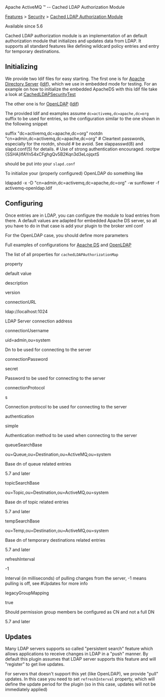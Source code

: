 Apache ActiveMQ ™ -- Cached LDAP Authorization Module 

[Features](../../features.md) > [Security](../../Features/security.md) > [Cached LDAP Authorization Module](../../Features/Security/cached-ldap-authorization-module.md)


Available since 5.6

Cached LDAP authorization module is an implementation of an default authorization module that initializes and updates data from LDAP. It supports all standard features like defining wildcard policy entries and entry for temporary destinations.

Initializing
------------

We provide two ldif files for easy starting. The first one is for [Apache Directory Server](http://directory.apache.org/) ([ldif](https://svn.apache.org/repos/asf/activemq/trunk/activemq-unit-tests/src/test/resources/org/apache/activemq/security/activemq-apacheds.ldif)), which we use in embedded mode for testing. For an example on how to initialize the embedded ApacheDS with this ldif file take a look at [CachedLDAPSecurityTest](https://svn.apache.org/repos/asf/activemq/trunk/activemq-unit-tests/src/test/java/org/apache/activemq/security/CachedLDAPSecurityTest.java)

The other one is for [OpenLDAP](http://www.openldap.org/) ([ldif](https://svn.apache.org/repos/asf/activemq/trunk/activemq-unit-tests/src/test/resources/org/apache/activemq/security/activemq-openldap.ldif))

The provided ldif and examples assume `dc=activemq,dc=apache,dc=org` suffix to be used for entries, so the configuration similar to the one shown in the following snippet

suffix          "dc=activemq,dc=apache,dc=org"
rootdn          "cn=admin,dc=activemq,dc=apache,dc=org"
\# Cleartext passwords, especially for the rootdn, should
\# be avoid.  See slappasswd(8) and slapd.conf(5) for details.
\# Use of strong authentication encouraged.
rootpw          {SSHA}lfAYn54xCFghgQv5B2Kqn3d3eLojqxtS

should be put into your `slapd.conf`

To initialize your (properly configured) OpenLDAP do something like

ldapadd -x -D "cn=admin,dc=activemq,dc=apache,dc=org" -w sunflower -f activemq-openldap.ldif

Configuring
-----------

Once entries are in LDAP, you can configure the module to load entries from there. A default values are adapted for embedded Apache DS server, so all you have to do in that case is add your plugin to the broker xml conf

<authorizationPlugin>
    <map>
        <cachedLDAPAuthorizationMap/>
    </map>
</authorizationPlugin>

For the OpenLDAP case, you should define more parameters

<authorizationPlugin>
    <map>
        <cachedLDAPAuthorizationMap
            connectionURL="ldap://localhost:389"
            connectionUsername="cn=admin,dc=activemq,dc=apache,dc=org"
            connectionPassword="sunflower"
            queueSearchBase="ou=Queue,ou=Destination,ou=ActiveMQ,dc=activemq,dc=apache,dc=org"
            topicSearchBase="ou=Topic,ou=Destination,ou=ActiveMQ,dc=activemq,dc=apache,dc=org"
            tempSearchBase="ou=Temp,ou=Destination,ou=ActiveMQ,dc=activemq,dc=apache,dc=org"
            refreshInterval="300000"
            legacyGroupMapping="false"
        />
    </map>
</authorizationPlugin>

Full examples of configurations for [Apache DS](https://svn.apache.org/repos/asf/activemq/trunk/activemq-unit-tests/src/test/resources/org/apache/activemq/security/activemq-apacheds.xml) and [OpenLDAP](https://svn.apache.org/repos/asf/activemq/trunk/activemq-unit-tests/src/test/resources/org/apache/activemq/security/activemq-openldap.xml)

The list of all properties for `cachedLDAPAuthorizationMap`

property

default value

description

version

connectionURL

ldap://localhost:1024

LDAP Server connection address

connectionUsername

uid=admin,ou=system

Dn to be used for connecting to the server

connectionPassword

secret

Password to be used for connecting to the server

connectionProtocol

s

Connection protocol to be used for connecting to the server

authentication

simple

Authentication method to be used when connecting to the server

queueSearchBase

ou=Queue,ou=Destination,ou=ActiveMQ,ou=system

Base dn of queue related entries

5.7 and later

topicSearchBase

ou=Topic,ou=Destination,ou=ActiveMQ,ou=system

Base dn of topic related entries

5.7 and later

tempSearchBase

ou=Temp,ou=Destination,ou=ActiveMQ,ou=system

Base dn of temporary destinations related entries

5.7 and later

refreshInterval

-1

Interval (in milliseconds) of pulling changes from the server, -1 means pulling is off, see #Updates for more info

legacyGroupMapping

true

Should permission group members be configured as CN and not a full DN

5.7 and later

Updates
-------

Many LDAP servers supports so called "persistent search" feature which allows applications to receive changes in LDAP in a "push" manner. By default this plugin assumes that LDAP server supports this feature and will "register" to get live updates.

For servers that doesn't support this yet (like OpenLDAP), we provide "pull" updates. In this case you need to set `refreshInterval` property, which will define the update period for the plugin (so in this case, updates will not be immediately applied)

